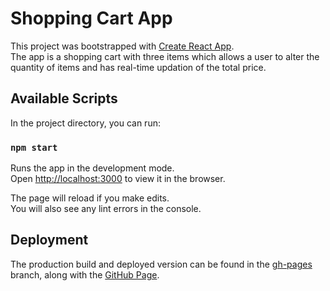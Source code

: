 # Shopping Cart App

This project was bootstrapped with [Create React App](https://github.com/facebook/create-react-app). \
The app is a shopping cart with three items which allows a user to alter the quantity of items and has real-time updation of the total price.

## Available Scripts

In the project directory, you can run:

### `npm start`

Runs the app in the development mode.\
Open [http://localhost:3000](http://localhost:3000) to view it in the browser.

The page will reload if you make edits.\
You will also see any lint errors in the console.

## Deployment

The production build and deployed version can be found in the [gh-pages](https://github.com/nipunchamikara/shopping-cart/tree/gh-pages) branch, along with the [GitHub Page](https://nipunchamikara.github.io/shopping-cart/).
